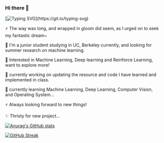 ### Hi there 👋

[![Typing SVG](https://readme-typing-svg.demolab.com?font=Fira+Code&pause=1000&width=435&lines=Hi%2C+I'm+zhuchichi56;Nice+to+meet+you!)](https://git.io/typing-svg)
<!--
- 🔭 I’m currently working on ...
- 🌱 I’m currently learning ...
- 👯 I’m looking to collaborate on ...
- 🤔 I’m looking for help with ...
- 💬 Ask me about ...
- 📫 How to reach me: ...
- 😄 Pronouns: ...
- ⚡ Fun fact: ...
-->


<!-- ![](https://img.shields.io/badge/status-fighting-orange)![](https://img.shields.io/badge/Feeling-Rich%20Life-green)![visitors](https://visitor-badge.glitch.me/badge?page_id=Leo-Adventure_README.md&left_color=&right_color=blue)![]([https://img.shields.io/badge/status-On%20Summer%20Semester-orange](https://hits.seeyoufarm.com/api/count/incr/badge.svg?url=https%3A%2F%2Fgithub.com%2FLeo-Adventure1212%2Fhit-counter))


![Metrics](https://metrics.lecoq.io/Leo-Adventure?template=classic&base.indepth=false&base.hireable=false&config.timezone=Asia%2FShanghai)
 -->
⚡ The way was long, and wrapped in gloom did seem, as I urged on to seek my fantastic dream~

🌱 I'm a junior student studying in UC, Berkeley currently, and looking for summer research on machine learning.

🔭 Interested in Machine Learning, Deep learning and Reinforce Learning, want to explore more!

🔭 currently working on updating the resource and code I have learned and implemented in class.

🌱 currently learning Machine Learning, Deep Learning, Computer Vision, and Operating System...

⚡ Always looking forward to new things!

✨ Thristy for new project...



[![Anurag's GitHub stats](https://github-readme-stats.vercel.app/api?username=zhuchichi56&show_icons=true&count_private=true&theme=radical)](https://github.com/anuraghazra/github-readme-stats)

[![GitHub Streak](https://github-readme-streak-stats.herokuapp.com/?user=zhuchichi56&theme=blue-green)](https://git.io/streak-stats)


